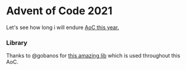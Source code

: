 # Advent of Code 2021

Let's see how long i will endure [AoC this year.](https://adventofcode.com/2021/)

### Library

Thanks to @gobanos for [this amazing lib](https://github.com/gobanos/cargo-aoc) which is used throughout this AoC.

